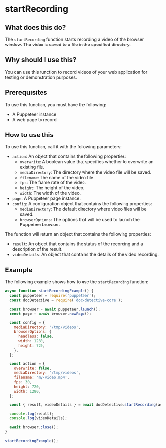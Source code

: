 
  
   # **startRecording**

## What does this do?

The `startRecording` function starts recording a video of the browser window. The video is saved to a file in the specified directory.

## Why should I use this?

You can use this function to record videos of your web application for testing or demonstration purposes.

## Prerequisites

To use this function, you must have the following:

* A Puppeteer instance
* A web page to record

## How to use this

To use this function, call it with the following parameters:

* `action`: An object that contains the following properties:
    * `overwrite`: A boolean value that specifies whether to overwrite an existing file.
    * `mediaDirectory`: The directory where the video file will be saved.
    * `filename`: The name of the video file.
    * `fps`: The frame rate of the video.
    * `height`: The height of the video.
    * `width`: The width of the video.
* `page`: A Puppeteer page instance.
* `config`: A configuration object that contains the following properties:
    * `mediaDirectory`: The default directory where video files will be saved.
    * `browserOptions`: The options that will be used to launch the Puppeteer browser.

The function will return an object that contains the following properties:

* `result`: An object that contains the status of the recording and a description of the result.
* `videoDetails`: An object that contains the details of the video recording.

## Example

The following example shows how to use the `startRecording` function:

```javascript
async function startRecordingExample() {
  const puppeteer = require('puppeteer');
  const docDetective = require('doc-detective-core');

  const browser = await puppeteer.launch();
  const page = await browser.newPage();

  const config = {
    mediaDirectory: '/tmp/videos',
    browserOptions: {
      headless: false,
      width: 1280,
      height: 720,
    },
  };

  const action = {
    overwrite: false,
    mediaDirectory: '/tmp/videos',
    filename: 'my-video.mp4',
    fps: 30,
    height: 720,
    width: 1280,
  };

  const { result, videoDetails } = await docDetective.startRecording(action, page, config);

  console.log(result);
  console.log(videoDetails);

  await browser.close();
}

startRecordingExample();
```
  
  